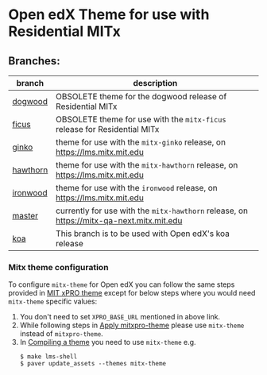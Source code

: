 # Open edX Theme for use with Residential MITx

## Branches:

| branch                                                         | description                                                                              |
|----------------------------------------------------------------|------------------------------------------------------------------------------------------|
| [dogwood](https://github.com/mitodl/mitx-theme/tree/dogwood)   | OBSOLETE theme for the dogwood release of Residential MITx                               |
| [ficus](https://github.com/mitodl/mitx-theme/tree/ficus)       | OBSOLETE theme for use with the `mitx-ficus` release for Residential MITx                |
| [ginko](https://github.com/mitodl/mitx-theme/tree/ginko)       | theme for use with the `mitx-ginko` release, on https://lms.mitx.mit.edu                 |
| [hawthorn](https://github.com/mitodl/mitx-theme/tree/hawthorn) | theme for use with the `mitx-hawthorn` release, on https://lms.mitx.mit.edu              |
| [ironwood](https://github.com/mitodl/mitx-theme/tree/ironwood) | theme for use with the `ironwood` release, on https://lms.mitx.mit.edu                   |
| [master](https://github.com/mitodl/mitx-theme/tree/master)     | currently for use with the `mitx-hawthorn` release, on https://mitx-qa-next.mitx.mit.edu |
| [koa](https://github.com/mitodl/mitx-theme/tree/koa)           | This branch is to be used with Open edX's koa release                                   |

### Mitx theme configuration

To configure `mitx-theme` for Open edX you can follow the same steps provided in [MIT xPRO theme](https://github.com/mitodl/mitxpro-theme/blob/master/README.md) except for below steps where you would need `mitx-theme` specific values:

1. You don't need to set `XPRO_BASE_URL` mentioned in above link.
2. While following steps in [Apply mitxpro-theme](https://github.com/mitodl/mitxpro-theme/blob/master/README.md#apply-mitxpro-theme) please use
`mitx-theme` instead of `mitxpro-theme`.
3. In [Compiling a theme](https://github.com/mitodl/mitxpro-theme/blob/master/README.md#compiling-a-theme) you need to use `mitx-theme` e.g.
    ```
    $ make lms-shell
    $ paver update_assets --themes mitx-theme
    ```

